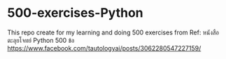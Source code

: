 # 500-exercises-Python
This repo create for my learning and doing 500 exercises from
Ref: หนังสือตะลุยโจทย์ Python 500 ข้อ
https://www.facebook.com/tautologyai/posts/3062280547227159/

